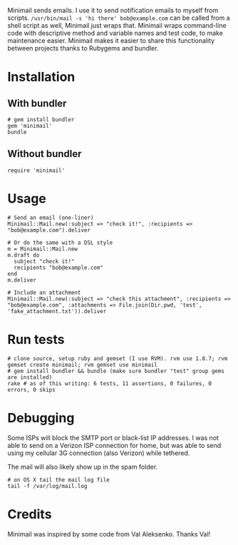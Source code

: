 Minimail sends emails. I use it to send notification emails to myself from scripts. `/usr/bin/mail -s 'hi there' bob@example.com` can be called from a shell script as well, Minimail just wraps that. Minimail wraps command-line code with descriptive method and variable names and test code, to make maintenance easier. Minimail makes it easier to share this functionality between projects thanks to Rubygems and bundler.

Installation
=========

With bundler
------------
    
    # gem install bundler
    gem 'minimail'
    bundle
    
Without bundler
---------------

    require 'minimail'

Usage
=====

    # Send an email (one-liner)
    Minimail::Mail.new(:subject => "check it!", :recipients => "bob@example.com").deliver
    
    # Or do the same with a DSL style
    m = Minimail::Mail.new
    m.draft do
      subject "check it!"
      recipients "bob@example.com"
    end
    m.deliver
    
    # Include an attachment
    Minimail::Mail.new(:subject => "check this attachment", :recipients => "bob@example.com", :attachments => File.join(Dir.pwd, 'test', 'fake_attachment.txt')).deliver

Run tests
=========
  
    # clone source, setup ruby and gemset (I use RVM). rvm use 1.8.7; rvm gemset create minimail; rvm gemset use minimail
    # gem install bundler && bundle (make sure bundler "test" group gems are installed)
    rake # as of this writing: 6 tests, 11 assertions, 0 failures, 0 errors, 0 skips

Debugging
=========
Some ISPs will block the SMTP port or black-list IP addresses. I was not able to send on a Verizon ISP connection for home,
but was able to send using my cellular 3G connection (also Verizon) while tethered.

The mail will also likely show up in the spam folder.

    # on OS X tail the mail log file
    tail -f /var/log/mail.log

Credits
=======
Minimail was inspired by some code from Val Aleksenko. Thanks Val!